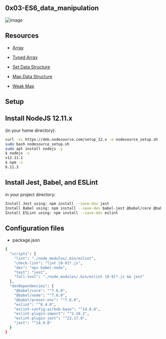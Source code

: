 ## 0x03-ES6_data_manipulation

![image](https://velog.velcdn.com/images/lunadein2022_0/post/976dbbbb-f1fd-4ff8-8b42-9f383152499b/image.jpg)

## Resources

- [Array](https://intranet.alxswe.com/rltoken/bcXqK1IaIHtrZ45sv0RxsQ)

- [Typed Array](https://intranet.alxswe.com/rltoken/YZ5RtzAPTaWtF00MYbXuVw)

- [Set Data Structure](https://intranet.alxswe.com/rltoken/Ch8vq39y9QnlTMr8CymgEg)

- [Map Data Structure](https://intranet.alxswe.com/rltoken/W29MV3f8Ii4HmeJSALNIpw)

- [Weak Map](https://intranet.alxswe.com/rltoken/pSetFVFeIR660GPE0flPdg)

## Setup

## Install NodeJS 12.11.x
(in your home directory):

```bash
curl -sL https://deb.nodesource.com/setup_12.x -o nodesource_setup.sh
sudo bash nodesource_setup.sh
sudo apt install nodejs -y
$ nodejs -v
v12.11.1
$ npm -v
6.11.3
```

## Install Jest, Babel, and ESLint
in your project directory:

```bash
Install Jest using: npm install --save-dev jest
Install Babel using: npm install --save-dev babel-jest @babel/core @babel/preset-env
Install ESLint using: npm install --save-dev eslint
```

## Configuration files
- package.json

```bash
{
  "scripts": {
    "lint": "./node_modules/.bin/eslint",
    "check-lint": "lint [0-9]*.js",
    "dev": "npx babel-node",
    "test": "jest",
    "full-test": "./node_modules/.bin/eslint [0-9]*.js && jest"
  },
  "devDependencies": {
    "@babel/core": "^7.6.0",
    "@babel/node": "^7.8.0",
    "@babel/preset-env": "^7.6.0",
    "eslint": "^6.4.0",
    "eslint-config-airbnb-base": "^14.0.0",
    "eslint-plugin-import": "^2.18.2",
    "eslint-plugin-jest": "^22.17.0",
    "jest": "^24.9.0"
  }
}
```